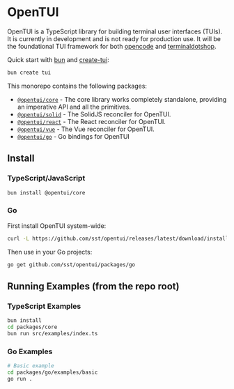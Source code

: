 # OpenTUI

OpenTUI is a TypeScript library for building terminal user interfaces (TUIs). It is currently in
development and is not ready for production use. It will be the foundational TUI framework for both
[opencode](https://opencode.ai) and [terminaldotshop](https://terminal.shop).

Quick start with [bun](https://bun.sh) and [create-tui](https://github.com/msmps/create-tui):

```bash
bun create tui
```

This monorepo contains the following packages:

- [`@opentui/core`](packages/core) - The core library works completely standalone, providing an imperative API and all the primitives.
- [`@opentui/solid`](packages/solid) - The SolidJS reconciler for OpenTUI.
- [`@opentui/react`](packages/react) - The React reconciler for OpenTUI.
- [`@opentui/vue`](packages/vue) - The Vue reconciler for OpenTUI.
- [`@opentui/go`](packages/go) - Go bindings for OpenTUI

## Install

### TypeScript/JavaScript

```bash
bun install @opentui/core
```

### Go

First install OpenTUI system-wide:

```bash
curl -L https://github.com/sst/opentui/releases/latest/download/install.sh | sh
```

Then use in your Go projects:

```bash
go get github.com/sst/opentui/packages/go
```

## Running Examples (from the repo root)

### TypeScript Examples

```bash
bun install
cd packages/core
bun run src/examples/index.ts
```

### Go Examples

```bash
# Basic example
cd packages/go/examples/basic
go run .
```
